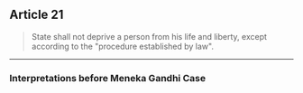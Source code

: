 ## Article 21
 > State shall not deprive a person from his life and liberty, except according to the "procedure established by law".
---
### Interpretations before Meneka Gandhi Case

